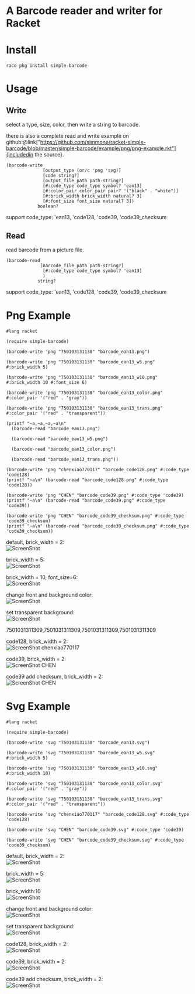 A Barcode reader and writer for Racket
==================

# Install
    raco pkg install simple-barcode

# Usage

## Write

select a type, size, color, then write a string to barcode.

there is also a complete read and write example on github:@link["https://github.com/simmone/racket-simple-barcode/blob/master/simple-barcode/example/png/png-example.rkt"]{includedin the source}.

```racket
(barcode-write
              [output_type (or/c 'png 'svg)]
              [code string?]
              [output_file_path path-string?]
              [#:code_type code_type symbol? 'ean13]
              [#:color_pair color_pair pair? '("black" . "white")]
              [#:brick_width brick_width natural? 3]
              [#:font_size font_size natural? 3])
            boolean?
```
support code_type: 'ean13, 'code128, 'code39, 'code39_checksum

## Read

read barcode from a picture file.

```racket
(barcode-read
             [barcode_file_path path-string?]
              [#:code_type code_type symbol? 'ean13]
              )
            string?
```
support code_type: 'ean13, 'code128, 'code39, 'code39_checksum

# Png Example
```racket
#lang racket

(require simple-barcode)

(barcode-write 'png "750103131130" "barcode_ean13.png")

(barcode-write 'png "750103131130" "barcode_ean13_w5.png" #:brick_width 5)

(barcode-write 'png "750103131130" "barcode_ean13_w10.png" #:brick_width 10 #:font_size 6)

(barcode-write 'png "750103131130" "barcode_ean13_color.png" #:color_pair '("red" . "gray"))
 
(barcode-write 'png "750103131130" "barcode_ean13_trans.png" #:color_pair '("red" . "transparent"))

(printf "~a,~a,~a,~a\n"
  (barcode-read "barcode_ean13.png")
  
  (barcode-read "barcode_ean13_w5.png")
  
  (barcode-read "barcode_ean13_color.png")

  (barcode-read "barcode_ean13_trans.png"))

(barcode-write 'png "chenxiao770117" "barcode_code128.png" #:code_type 'code128)
(printf "~a\n" (barcode-read "barcode_code128.png" #:code_type 'code128))

(barcode-write 'png "CHEN" "barcode_code39.png" #:code_type 'code39)
(printf "~a\n" (barcode-read "barcode_code39.png" #:code_type 'code39))

(barcode-write 'png "CHEN" "barcode_code39_checksum.png" #:code_type 'code39_checksum)
(printf "~a\n" (barcode-read "barcode_code39_checksum.png" #:code_type 'code39_checksum))
```

default, brick_width = 2:<br>
![ScreenShot](simple-barcode/example/png/barcode_ean13.png)

brick_width = 5:<br>
![ScreenShot](simple-barcode/example/png/barcode_ean13_w5.png)

brick_width = 10, font_size=6:<br>
![ScreenShot](simple-barcode/example/png/barcode_ean13_w10.png)

change front and background color:<br>
![ScreenShot](simple-barcode/example/png/barcode_ean13_color.png)

set transparent background:<br>
![ScreenShot](simple-barcode/example/png/barcode_ean13_trans.png)

7501031311309,7501031311309,7501031311309,7501031311309

code128, brick_width = 2:<br>
![ScreenShot](simple-barcode/example/png/barcode_code128.png)
chenxiao770117

code39, brick_width = 2:<br>
![ScreenShot](simple-barcode/example/pngbarcode_code39.png)
CHEN

code39 add checksum, brick_width = 2:<br>
![ScreenShot](simple-barcode/example/png/barcode_code39_checksum.png)
CHEN

# Svg Example
```racket
#lang racket

(require simple-barcode)

(barcode-write 'svg "750103131130" "barcode_ean13.svg")

(barcode-write 'svg "750103131130" "barcode_ean13_w5.svg" #:brick_width 5)

(barcode-write 'svg "750103131130" "barcode_ean13_w10.svg" #:brick_width 10)

(barcode-write 'svg "750103131130" "barcode_ean13_color.svg" #:color_pair '("red" . "gray"))

(barcode-write 'svg "750103131130" "barcode_ean13_trans.svg" #:color_pair '("red" . "transparent"))

(barcode-write 'svg "chenxiao770117" "barcode_code128.svg" #:code_type 'code128)

(barcode-write 'svg "CHEN" "barcode_code39.svg" #:code_type 'code39)

(barcode-write 'svg "CHEN" "barcode_code39_checksum.svg" #:code_type 'code39_checksum)
```

default, brick_width = 2:<br>
![ScreenShot](simple-barcode/example/svg/barcode_ean13.svg)

brick_width = 5:<br>
![ScreenShot](simple-barcode/example/svg/barcode_ean13_w5.svg)

brick_width:10<br>
![ScreenShot](simple-barcode/example/svg/barcode_ean13_w10.svg)

change front and background color:<br>
![ScreenShot](simple-barcode/example/svg/barcode_ean13_color.svg)

set transparent background:<br>
![ScreenShot](simple-barcode/example/svg/barcode_ean13_trans.svg)

code128, brick_width = 2:<br>
![ScreenShot](simple-barcode/example/svg/barcode_code128.svg)

code39, brick_width = 2:<br>
![ScreenShot](simple-barcode/example/svgbarcode_code39.svg)

code39 add checksum, brick_width = 2:<br>
![ScreenShot](simple-barcode/example/svg/barcode_code39_checksum.svg)
